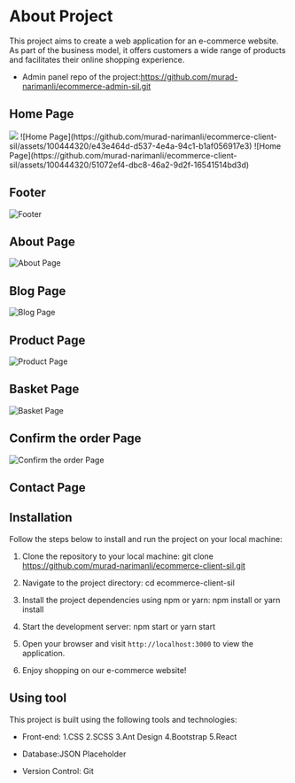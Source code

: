 # About Project

This project aims to create a web application for an e-commerce website. As part of the business model, it offers customers a wide range of products and facilitates their online shopping experience.
- Admin panel repo of the project:https://github.com/murad-narimanli/ecommerce-admin-sil.git

## Home Page
<img src="https://github.com/murad-narimanli/ecommerce-client-sil/assets/100444320/8f473b54-490c-45db-93de-9d32e26a0fab"/>
![Home Page](https://github.com/murad-narimanli/ecommerce-client-sil/assets/100444320/e43e464d-d537-4e4a-94c1-b1af056917e3)
![Home Page](https://github.com/murad-narimanli/ecommerce-client-sil/assets/100444320/51072ef4-dbc8-46a2-9d2f-16541514bd3d)

## Footer

![Footer](https://github.com/murad-narimanli/ecommerce-client-sil/assets/100444320/6c28b6f2-b7cf-46e3-a691-d48b381d8446)

## About Page

![About Page](https://github.com/murad-narimanli/ecommerce-client-sil/assets/100444320/226cb6e4-2467-4514-a34c-932c662bdaee)

## Blog Page

![Blog Page](https://github.com/murad-narimanli/ecommerce-client-sil/assets/100444320/fb97edcf-39bc-4902-9a49-099d6683a5de)

## Product Page

![Product Page](https://github.com/murad-narimanli/ecommerce-client-sil/assets/100444320/10e76ce1-b914-4497-b0bf-38ebbde4de12)

## Basket Page

![Basket Page](https://github.com/murad-narimanli/ecommerce-client-sil/assets/100444320/7374d3e9-9270-4a98-9d99-1ba485e2ff24)

## Confirm the order Page

![Confirm the order Page](https://github.com/murad-narimanli/ecommerce-client-sil/assets/100444320/1d7a403b-aaf4-4d20-8a62-f622584c5ffc)

## Contact Page




## Installation

Follow the steps below to install and run the project on your local machine:

1. Clone the repository to your local machine: git clone https://github.com/murad-narimanli/ecommerce-client-sil.git

2. Navigate to the project directory: cd ecommerce-client-sil
 
3. Install the project dependencies using npm or yarn: npm install or yarn install

4. Start the development server: npm start or yarn start

5. Open your browser and visit `http://localhost:3000` to view the application.

6. Enjoy shopping on our e-commerce website!

## Using tool

This project is built using the following tools and technologies:
- Front-end:
1.CSS
2.SCSS
3.Ant Design
4.Bootstrap
5.React

- Database:JSON Placeholder
- Version Control: Git







